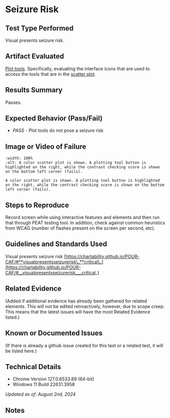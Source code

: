 # Seizure Risk

## Test Type Performed

Visual presents seizure risk.

## Artifact Evaluated

[Plot tools](https://docs.bokeh.org/en/latest/docs/user_guide/interaction/tools.html#ug-interaction-tools). Specifically, evaluating the interface icons that are used to access the tools that are in the [scatter plot](https://quansight-labs.github.io/bokeh-a11y-audit/#_ts1723552414769).

## Results Summary

Passes.

## Expected Behavior (Pass/Fail)

- _PASS_ - Plot tools do not pose a seizure risk

## Image or Video of Failure

```{figure} ../assets/plot-tools_color-contrast.png
:width: 100%
:alt: A color scatter plot is shown. A plotting tool button is highlighted on the right, while the contrast checking score is shown on the bottom left corner (fails).

A color scatter plot is shown. A plotting tool button is highlighted on the right, while the contrast checking score is shown on the bottom left corner (fails).
```

## Steps to Reproduce

Record screen while using interactive features and elements and then run that through PEAT testing tool. In addition, check against common heuristics from WCAG (number of flashes present on the screen per second, etc).

## Guidelines and Standards Used

Visual presents seizure risk [https://chartability.github.io/POUR-CAF/#**visualpresentsseizurerisk\_**critical\_](https://chartability.github.io/POUR-CAF/#__visualpresentsseizurerisk___critical_)

## Related Evidence

(Added if additional evidence has already been gathered for related elements. This will not be edited retroactively, however, due to scope creep. This means that the latest issues will have the most Related Evidence listed.)

## Known or Documented Issues

(If there is already a github issue created for this test or a related test, it will be listed here.)

## Technical Details

- Chrome Version 127.0.6533.89 (64-bit)
- Windows 11 Build 22631.3958

_Updated as of: August 2nd, 2024_

## Notes

<!-- A seasoned SR (screen reader) user could have the knowledge to navigate and explore webpages and graphs with more nuance, whether through manual mode switching, certain key shortcuts, etc. These tests are done by a sighted user with the SR’s default options and performed as if a new or beginner user is interacting with these elements. We would expect that all users could be able to navigate smoothly, regardless of experience levels.  -->
